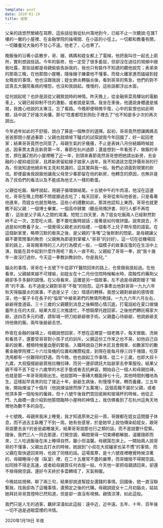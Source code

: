 ```yaml
---
template: post
date: 2020-01-19
title: 過客
---
```


父亲的話悠然縈繞在耳際，這些話從我從杭州落地到今，已經不止一次聽說:在匯T樓的一層的小屋裡、在金融學院的操場間、在小區的小徑上。一切都和教養有關，一切離養兒大後的不甘心不遠。他老了，心也寒了。

晚飯後的沿著小區散步，哥、嫂、媽媽和姪女都上了電梯，他把我叫住一起去上廁所，實則想說些話。今年的裝修，他一定受了很多委屈，但卻沒在過往的視頻中跟我吐露，那些話都是母親偷偷告訴我的，我也只有裝作不知道的聽他說完；表弟來的那兩三晚，在他那間小屋睡，隨後嫂子嫌棄他不懂事，而發火離家進而磕碰到姪女眼皮的事情，他也沒跟我說；姪女肺炎轉腦炎後，看到哥哥的焦急，他們的對不認真去大醫院看病的埋怨，也沒和我說起。慢慢的，這些話都浮出水面，

從何說起呢？也許是該從父親敘說時的神情。昨天晚上，從金融來菜鳥驛站的電動車上，父親已經抑制不住的激動，或者說是氣憤。我坐在車後，他邊說身體邊是搖晃，我擔心他說的太專注，忘了看路。今晚即便稍微平復，心中的氣恨也如此明顯，話中說了好幾次肏攮，那句“唸書都唸到狗肚子裡去了”也不知是多少次的再次說出。

今年過年如此的不舒服，說白了算是一個無奈的選擇。起初，哥哥竟然想讓媽媽去爸爸那間小屋過春節；父親也就順坡下驢式的試探說我今年回國了，好一起回老家；結果哥哥竟然也同意了。母親生氣的牙癢癢，不止是表妹八月份結婚時候說過，因車票太貴且新房第一年，春節在杭州過節；還是想到一年看孩子、做飯的辛苦，擠在麗Z苑的小屋裡睡了近一年，到頭來春節竟然哥哥想把她請出新房，去金融的小屋抑或回家，且將新房留給嫂子娘家人過年。我不知道該怎麼評價哥哥的行為，但我知道他絕非有主見和見識的，這其實與我一般。我們必須面對現實的砍伐。即便最後我說服他讓我父母至少春節留在他的新房，他轉念的原因，也無非是為了叔伯們的看法以及不能成為他丈人一樣的軟蛋。

父親從吃飯、稱呼說起，用親子循環做結尾。十五號中午的牛肉湯，他沒在這邊吃，哥哥在晚上問都不問就搶過去吃了；每天回家，哥哥從來叫他爸爸，只是看著他進來，而姪女也就忽略他。這些小的禮數如此，那其他認知上東西，哥哥也就更瞧不起父親：一個博士畢業，一個高中肄業（聽岳飛傳評書、同行人都不再唸書），這些是父子兩人之間的鴻溝。短短三四天里，為了姪女吃飯兩人已經默然對峙不止一次，怎麼吃火燒、要不要吃飯時說話；接著是如何做拼圖。說來說去，不過是如何教養子女，一個覺得父親老派的俗禮，一個看不上兒子帶斥撘的語氣。在這個新家里，略帶沉默的衝突之後，是父親的“多嘴”之後默默的悶氣，是母親讓父親不要管閒事的無奈（父親無為即是對掌權人“哥哥”的討好）。這一切在從機場回家的路上，哥哥開車時的三人的行為模式一般，一個模子的故事反復的在生活中上演，我能在其中起到什麼作用呢？兩人一直不和，父親給了哥哥一拳，說“我十幾年一直沒打過你，今天這一拳教訓教訓你，你是我兒。”

腦炎的事情，哥哥在十五號下午從邵YF醫院回來的路上，也曾跟我提起過。在他看來，父親越來越不可理喻，如姪女在十二月份住院時候輸水時，腐蝕性的藥劑父親卻多手多腳的調慢。在父母看來，這確是另一個故事，左不過是母親對嫂子“糊弄”的不滿、右不過是父親對哥哥“不敬”的抱怨。這件事牽出他對哥哥一九九六年秋天得腦膜炎的故事，不過是父子（女）情感的轉移。我想父親對爺爺的感情很深，他一輩子卡在長子的“倫常”中被弟弟們的無情所欺撻。一九九六年六月左右，爺爺得食道癌，三十三歲的父親聽到消息之後瞬間心情沉底，打電話給在夏口做儲蓄所主任的大叔，結果大叔三次推諉忙，不想騎摩托趕回家。之後他們轉託楊家大爺，送四百多元的禮，請犁城一把刀給爺爺做手術。父親盡心待爺爺，他說爺爺支持他做的飯。兩年後爺爺去世。

昨夜在金融的操場上，母親說想回家，不想在這裡當一個老媽子，每天做飯、洗碗和看孩子，還要受哥哥對小孩子式的訓斥。父親這份工作來之也不易，如他自己自豪的說著，體檢時候量血壓的緊張、入職時說自己幹木匠且會開車、如數家珍的數著金融學院裡二十六垃圾桶的位置和腌臜程度，到現在能每月掙三四千塊錢，吃穿洗用都有一份難得的舒適。而今晚，他也說起工作事情，從二十三歲，也即大叔十九歲，大叔攛掇爺爺買拖拉機拉磚，而另一邊卻請託大姑爺家去參軍服役。結果父親不得不丟下從十六歲學的木匠手藝或者去抗麻袋，開始自己一個人和母親拉磚，也就是那一年哥哥剛剛出生。他說那時一車磚大概能掙七十元，其他時間則種地為生。這樣起早貪黑的拉了接近十年，爺爺生病後，則慢慢不做，轉而養雞，三五年後，開始煉油了十個月（他說煉油居然掙了五萬塊）。這個高職不屬於父親，或者他頂多算一個匆匆的僱員，但十八號午後我們買回瓷碗和玻璃杯的時候，他從正門、九曲橋一直介紹到他那間臨時小屋時的神情上，我仿佛看到了在杭州這角天地裡他為數不多的自在。

十七號晚，母親來我床上睡覺，我才知道原來之前一周，哥嫂都在姪女這間屋子休息，而不過去主臥睡了不到一周。她有些感冒，於是她早上說怕傳染給姪女，跟哥哥說要去金Y的爸爸處睡幾天，結果哥哥說那也行之類的話，而不是說要什麼緊。隨後，我們三人一同去那邊，打開空調，瞬間覺得一切束縛都解脫，溫暖隨即而來，三人吃過飯後在床上睡得自然，雖小但溫馨。母親窩在床上。一開始兩人說哥哥的不懂事，父親出去打水的時候，她說到“小叔在大叔嬸家也呆不慣”的事情，而父親在取快遞回來時，也說了同樣的話。這場風寒，是十六號夜裡睡覺時候涼著的，母親睡得小屋（臥室）裡，在二十五層常不盡的嚴寒，而哥嫂捨不得開空調，如同捨不得走高速，或者給母親買任何衣服一般。今天他一家把母親請回來，卻還不捨得開空調，還好今天終於多雲轉晴了，天氣稍暖。

今晚姑姑視頻，聊了兩三句，結果卻說道幫姪女還錢的事情。回國後，她一直沒聯繫我，找我卻為了這種事情，還預定之後的代購。母親說姪女十二月初腦炎，姑姑她拜託哥哥買燈時已然知道，但是卻一直沒有視頻。親情涼薄，如此這般。

我們只是人生的過客，羈絆深淺如此這般：遠中近，近中遠。五年、十年、百年後一切不過是過眼雲煙的冷情。


2020年1月19日 半夜